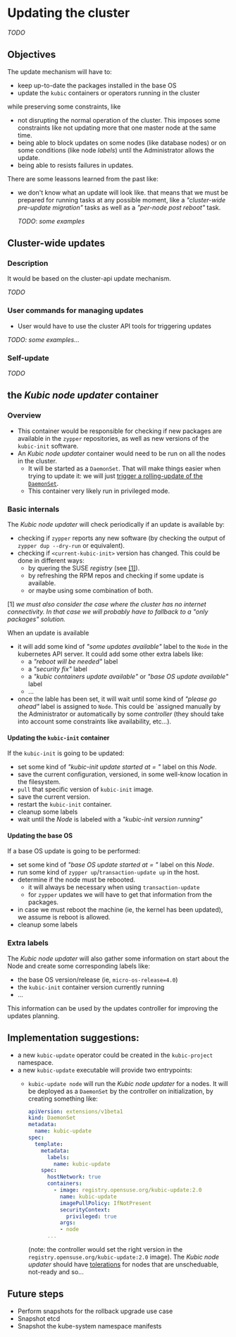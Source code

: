 # Updating the cluster

_TODO_

## Objectives

The update mechanism will have to:

* keep up-to-date the packages installed in the base OS
* update the `kubic` containers or operators running in the cluster

while preserving some constraints, like

* not disrupting the normal operation of the cluster. This imposes some
constraints like not updating more that one master node at the same time.
* being able to block updates on some nodes (like database nodes)
or on some conditions (like node _labels_) until the Administrator allows
the update.
* being able to resists failures in updates.

There are some leassons learned from the past like:

* we don't know what an update will look like. that means that
  we must be prepared for running tasks at any possible moment, like
  a _"cluster-wide pre-update migration"_ tasks as well as
  a _"per-node post reboot"_ task.

  _TODO_: _some examples_





  
## Cluster-wide updates

### Description

It would be based on the cluster-api update mechanism.

_TODO_

### User commands for managing updates

* User would have to use the cluster API tools for triggering updates

_TODO: some examples..._

### Self-update

_TODO_








## the _Kubic node updater_ container

### Overview

* This container would be responsible for checking if new packages are available in
  the `zypper` repositories, as well as new versions of the `kubic-init` software.
* An _Kubic node updater_ container would need to be run on all the nodes in the cluster. 
  * It will be started as a `DaemonSet`. That will make things easier
    when trying to update it: we will just [trigger a rolling-update of
    the `DaemonSet`](https://kubernetes.io/docs/tasks/manage-daemon/update-daemon-set/).
  * This container very likely run in privileged mode.

### Basic internals

The _Kubic node updater_ will check periodically if an update is available by:
  * checking if `zypper` reports any new software (by checking the output
      of `zypper dup --dry-run` or equivalent).
  * checking if `<current-kubic-init>` version has changed. This could be
    done in different ways:
    * by quering the SUSE _registry_ (see [\[1\]](#no-connectivity)).
    * by refreshing the RPM repos and checking if some update is available.
    * or maybe using some combination of both.

<a name="no-connectivity"></a>\[1\] _we must also consider the case where the
cluster has no internet connectivity. In that case we will probably have to
fallback to a "only packages" solution._
 
When an update is available

  * it will add some kind of _"some updates available"_  label to the `Node` in the
  kubernetes API server. It could add some other extra labels like:
    * a _"reboot will be needed"_ label
    * a _"security fix"_ label
    * a _"kubic containers update available"_ or _"base OS update available"_ label
    * ...  
  * once the lable has been set, it will wait until some kind of _"please go ahead"_ 
  label is assigned to `Node`. This could be `assigned manually by the Administrator or
  automatically by some _controller_ (they should take into account some constraints like
  availability, etc...).

#### Updating the `kubic-init` container

If the `kubic-init` is going to be updated:

* set some kind of _"kubic-init update started at = <current time>"_ label on this _Node_.  
* save the current configuration, versioned, in some well-know location in the filesystem.
* `pull` that specific version of `kubic-init` image.
* save the current version.
* restart the `kubic-init` container.
* cleanup some labels
* wait until the _Node_ is labeled with a _"kubic-init version running"_

#### Updating the base OS

If a base OS update is going to be performed:

* set some kind of _"base OS update started at = <current time>"_ label on this _Node_.  
* run some kind of `zypper up`/`transaction-update up` in the host.
* determine if the node must be rebooted.
  * it will always be necessary when using `transaction-update`
  * for `zypper` updates we will have to get that information from the packages.
* in case we must reboot the machine (ie, the kernel has been updated), we assume is
reboot is allowed.
* cleanup some labels

### Extra labels

The _Kubic node updater_ will also gather some information on start about the Node and create some
corresponding labels like:

* the base OS version/release (ie, `micro-os-release=4.0`)
* the `kubic-init` container version currently running
* ...

This information can be used by the updates controller for improving the updates planning.

## Implementation suggestions:

* a new `kubic-update` operator could be created in the `kubic-project` namespace.
* a new `kubic-update` executable will provide two entrypoints:
  * `kubic-update node` will run the _Kubic node updater_ for a nodes. It will be deployed as
  a `DaemonSet` by the controller on initialization, by creating something like:
 
    ```yaml
    apiVersion: extensions/v1beta1
    kind: DaemonSet
    metadata:
      name: kubic-update
    spec:
      template:
        metadata:
          labels:
            name: kubic-update
        spec:
          hostNetwork: true
          containers:
            - image: registry.opensuse.org/kubic-update:2.0
              name: kubic-update
              imagePullPolicy: IfNotPresent
              securityContext:
                privileged: true
              args:
              - node
          ...
    ``` 
    (note: the controller would set the right version in the
    `registry.opensuse.org/kubic-update:2.0` image).
    The _Kubic node updater_ should have [tolerations](https://kubernetes.io/docs/concepts/workloads/controllers/daemonset/#taints-and-tolerations)
    for nodes that are unscheduable, not-ready and so... 

 
## Future steps

* Perform snapshots for the rollback upgrade use case
* Snapshot etcd
* Snapshot the kube-system namespace manifests


